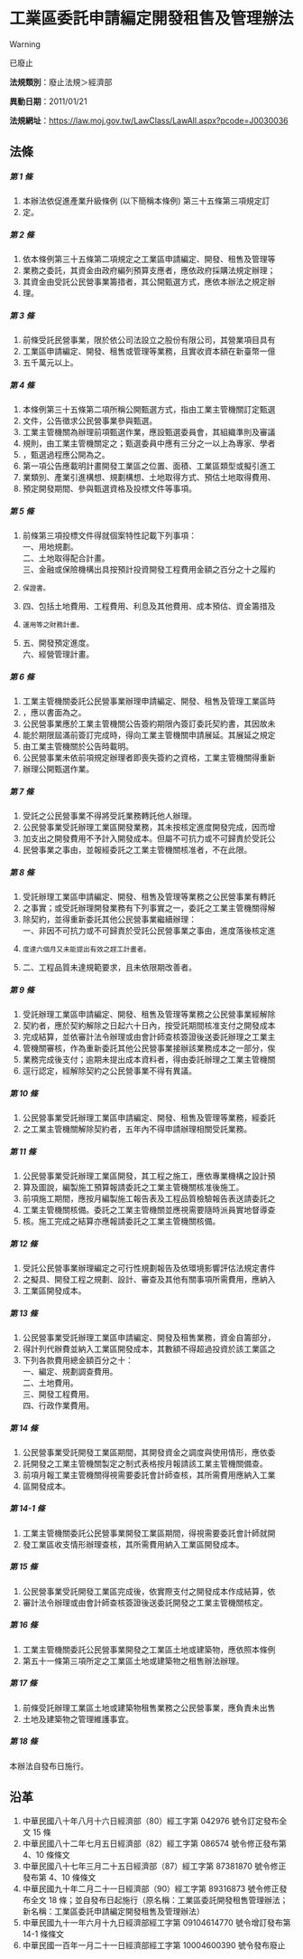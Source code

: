 # 工業區委託申請編定開發租售及管理辦法


> [!WARNING]
> 已廢止


**法規類別**：廢止法規＞經濟部

**異動日期**：2011/01/21  

**法規網址**：https://law.moj.gov.tw/LawClass/LawAll.aspx?pcode=J0030036



## 法條
##### 第 1 條
1. 本辦法依促進產業升級條例 (以下簡稱本條例) 第三十五條第三項規定訂
1. 定。

##### 第 2 條
1. 依本條例第三十五條第二項規定之工業區申請編定、開發、租售及管理等
1. 業務之委託，其資金由政府編列預算支應者，應依政府採購法規定辦理；
1. 其資金由受託公民營事業籌措者，其公開甄選方式，應依本辦法之規定辦
1. 理。

##### 第 3 條
1. 前條受託民營事業，限於依公司法設立之股份有限公司，其營業項目具有
1. 工業區申請編定、開發、租售或管理等業務，且實收資本額在新臺幣一億
1. 五千萬元以上。

##### 第 4 條
1. 本條例第三十五條第二項所稱公開甄選方式，指由工業主管機關訂定甄選
1. 文件，公告徵求公民營事業參與甄選。
1. 工業主管機關為辦理前項甄選作業，應設甄選委員會，其組織準則及審議
1. 規則，由工業主管機關定之；甄選委員中應有三分之一以上為專家、學者
1. ，甄選過程應公開為之。
1. 第一項公告應載明計畫開發工業區之位置、面積、工業區類型或擬引進工
1. 業類別、產業引進構想、規劃構想、土地取得方式、預估土地取得費用、
1. 預定開發期間、參與甄選資格及投標文件等事項。

##### 第 5 條
1. 前條第三項投標文件得就個案特性記載下列事項：  
一、用地規劃。  
二、土地取得配合計畫。  
三、金融或保險機構出具按預計投資開發工程費用金額之百分之十之履約
1.     保證書。
1. 四、包括土地費用、工程費用、利息及其他費用、成本預估、資金籌措及
1.     運用等之財務計畫。
1. 五、開發預定進度。  
六、經營管理計畫。

##### 第 6 條
1. 工業主管機關委託公民營事業辦理申請編定、開發、租售及管理工業區時
1. ，應以書面為之。
1. 公民營事業應於工業主管機關公告簽約期限內簽訂委託契約書，其因故未
1. 能於期限屆滿前簽訂完成時，得向工業主管機關申請展延。其展延之規定
1. 由工業主管機關於公告時載明。
1. 公民營事業未依前項規定辦理者即喪失簽約之資格，工業主管機關得重新
1. 辦理公開甄選作業。

##### 第 7 條
1. 受託之公民營事業不得將受託業務轉託他人辦理。
1. 公民營事業受託辦理工業區開發業務，其未按核定進度開發完成，因而增
1. 加支出之開發費用不予計入開發成本。但屬不可抗力或不可歸責於受託公
1. 民營事業之事由，並報經委託之工業主管機關核准者，不在此限。

##### 第 8 條
1. 受託辦理工業區申請編定、開發、租售及管理等業務之公民營事業有轉託
1. 之事實；或受託辦理開發業務有下列事實之一，委託之工業主管機關得解
1. 除契約，並得重新委託其他公民營事業繼續辦理：  
一、非因不可抗力或不可歸責於受託公民營事業之事由，進度落後核定進
1.     度達六個月又未能提出有效之趕工計畫者。
1. 二、工程品質未達規範要求，且未依限期改善者。

##### 第 9 條
1. 受託辦理工業區申請編定、開發、租售及管理等業務之公民營事業經解除
1. 契約者，應於契約解除之日起六十日內，按受託期間核准支付之開發成本
1. 完成結算，並依審計法令辦理或由會計師查核簽證後送委託辦理之工業主
1. 管機關審核，作為重新委託其他公民營事業接辦該業務成本之一部分，俟
1. 業務完成後支付；逾期未提出成本資料者，得由委託辦理之工業主管機關
1. 逕行認定，經解除契約之公民營事業不得有異議。

##### 第 10 條
1. 公民營事業受託辦理工業區申請編定、開發、租售及管理等業務，經委託
1. 之工業主管機關解除契約者，五年內不得申請辦理相關受託業務。

##### 第 11 條
1. 公民營事業受託辦理工業區開發，其工程之施工，應依專業機構之設計預
1. 算及圖說，編製施工預算報請委託之工業主管機關核准後施工。
1. 前項施工期間，應按月編製施工報告表及工程品質檢驗報告表送請委託之
1. 工業主管機關核備。委託之工業主管機關並應視需要隨時派員實地督導查
1. 核。施工完成之結算亦應報請委託之工業主管機關核備。

##### 第 12 條
1. 受託公民營事業辦理編定之可行性規劃報告及依環境影響評估法規定書件
1. 之擬具、開發工程之規劃、設計、審查及其他有關事項所需費用，應納入
1. 工業區開發成本。

##### 第 13 條
1. 公民營事業受託辦理工業區申請編定、開發及租售業務，資金自籌部分，
1. 得計列代辦費並納入工業區開發成本，其數額不得超過投資於該工業區之
1. 下列各款費用總金額百分之十：  
一、編定、規劃調查費用。  
二、土地費用。  
三、開發工程費用。  
四、行政作業費用。

##### 第 14 條
1. 公民營事業受託開發工業區期間，其開發資金之調度與使用情形，應依委
1. 託開發之工業主管機關製定之制式表格按月報請該工業主管機關備查。
1. 前項月報工業主管機關得視需要委託會計師查核，其所需費用應納入工業
1. 區開發成本。

##### 第 14-1 條
1. 工業主管機關委託公民營事業開發工業區期間，得視需要委託會計師就開
1. 發工業區收支情形辦理查核，其所需費用納入工業區開發成本。

##### 第 15 條
1. 公民營事業受託開發工業區完成後，依實際支付之開發成本作成結算，依
1. 審計法令辦理或由會計師查核簽證後送委託開發之工業主管機關核定。

##### 第 16 條
1. 工業主管機關委託公民營事業開發之工業區土地或建築物，應依照本條例
1. 第五十一條第三項所定之工業區土地或建築物之租售辦法辦理。

##### 第 17 條
1. 前條受託辦理工業區土地或建築物租售業務之公民營事業，應負責未出售
1. 土地及建築物之管理維護事宜。

##### 第 18 條
本辦法自發布日施行。

## 沿革
1. 中華民國八十年八月十六日經濟部（80）經工字第 042976 號令訂定發布全文 15 條
1. 中華民國八十二年七月五日經濟部（82）經工字第 086574 號令修正發布第 4、10  條條文
1. 中華民國八十七年三月二十五日經濟部（87）經工字第 87381870 號令修正發布第 4、10  條條文
1. 中華民國九十年二月二十一日經濟部（90）經工字第 89316873 號令修正發布全文 18 條；並自發布日起施行（原名稱：工業區委託開發租售管理辦法；新名稱：工業區委託申請編定開發租售及管理辦法）
1. 中華民國九十一年六月十九日經濟部經工字第 09104614770  號令增訂發布第 14-1 條條文
1. 中華民國一百年一月二十一日經濟部經工字第 10004600390  號令發布廢止                      
